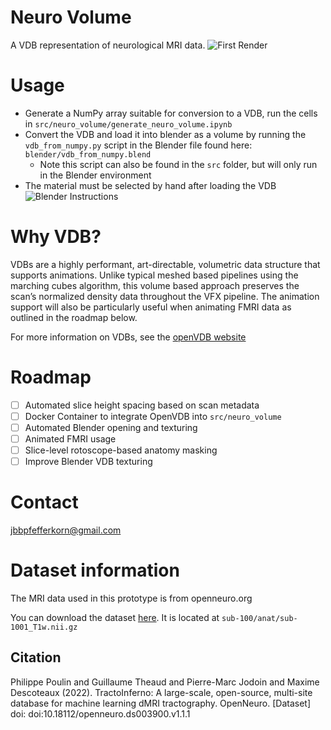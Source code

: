 # Neuro Volume
A VDB representation of neurological MRI data.
![First Render](readme_media/brain.png)

# Usage
- Generate a NumPy array suitable for conversion to a VDB, run the cells in `src/neuro_volume/generate_neuro_volume.ipynb`
- Convert the VDB and load it into blender as a volume by running the `vdb_from_numpy.py` script in the Blender file found here: `blender/vdb_from_numpy.blend`
    - Note this script can also be found in the `src` folder, but will only run in the Blender environment
- The material must be selected by hand after loading the VDB
![Blender Instructions](readme_media/blender_instructions.png)

# Why VDB?
VDBs are a highly performant, art-directable, volumetric data structure that supports animations. Unlike typical meshed based pipelines using the marching cubes algorithm, this volume based approach preserves the scan’s normalized density data throughout the VFX pipeline. The animation support will also be particularly useful when animating FMRI data as outlined in the roadmap below.

For more information on VDBs, see the [openVDB website](https://www.openvdb.org/)

# Roadmap
- [ ] Automated slice height spacing based on scan metadata
- [ ] Docker Container to integrate OpenVDB into `src/neuro_volume`
- [ ] Automated Blender opening and texturing
- [ ] Animated FMRI usage
- [ ] Slice-level rotoscope-based anatomy masking
- [ ] Improve Blender VDB texturing

# Contact
jbbpfefferkorn@gmail.com

# Dataset information
The MRI data used in this prototype is from openneuro.org

You can download the dataset [here](https://openneuro.org/datasets/ds003900/versions/1.1.1). It is located at `sub-100/anat/sub-1001_T1w.nii.gz`

## Citation
Philippe Poulin and Guillaume Theaud and Pierre-Marc Jodoin and Maxime Descoteaux (2022). TractoInferno: A large-scale, open-source, multi-site database for machine learning dMRI tractography. OpenNeuro. [Dataset] doi: doi:10.18112/openneuro.ds003900.v1.1.1
